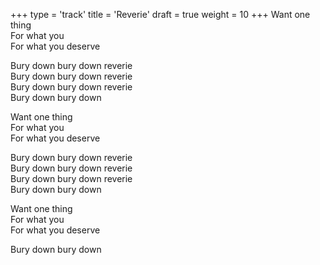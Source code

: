 +++
type = 'track'
title = 'Reverie'
draft = true
weight = 10
+++
Want one thing  
For what you  
For what you deserve

Bury down bury down reverie  
Bury down bury down reverie  
Bury down bury down reverie  
Bury down bury down

Want one thing  
For what you  
For what you deserve

Bury down bury down reverie  
Bury down bury down reverie  
Bury down bury down reverie  
Bury down bury down

Want one thing  
For what you  
For what you deserve

Bury down bury down
